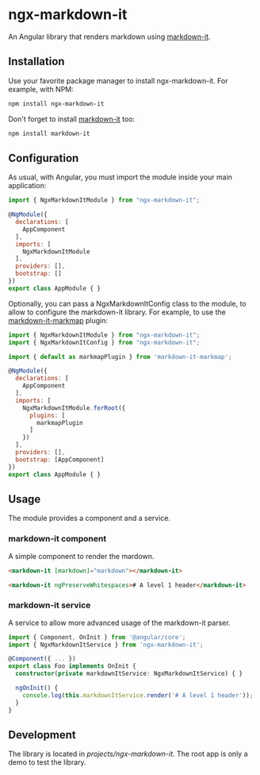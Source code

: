 # ngx-markdown-it

An Angular library that renders markdown using [markdown-it](https://github.com/markdown-it/markdown-it).

## Installation

Use your favorite package manager to install ngx-markdown-it. For example, with NPM:

```bash
npm install ngx-markdown-it
```

Don't forget to install [markdown-it](https://github.com/markdown-it/markdown-it) too:

```bash
npm install markdown-it
```

## Configuration

As usual, with Angular, you must import the module inside your main application:

```javascript
import { NgxMarkdownItModule } from "ngx-markdown-it";

@NgModule({
  declarations: [
    AppComponent
  ],
  imports: [
    NgxMarkdownItModule
  ],
  providers: [],
  bootstrap: []
})
export class AppModule { }
```

Optionally, you can pass a NgxMarkdownItConfig class to the module, to allow to configure the markdown-it library. For example, to use the [markdown-it-markmap](https://github.com/deiv/markdown-it-markmap) plugin:

```javascript
import { NgxMarkdownItModule } from "ngx-markdown-it";
import { NgxMarkdownItConfig } from "ngx-markdown-it";

import { default as markmapPlugin } from 'markdown-it-markmap';

@NgModule({
  declarations: [
    AppComponent
  ],
  imports: [
    NgxMarkdownItModule.forRoot({
      plugins: [
        markmapPlugin
      ]
    })
  ],
  providers: [],
  bootstrap: [AppComponent]
})
export class AppModule { }
```

## Usage

The module provides a component and a service.

### markdown-it component

A simple component to render the mardown.

```html
<markdown-it [markdown]="markdown"></markdown-it>
```

```html
<markdown-it ngPreserveWhitespaces># A level 1 header</markdown-it>
```

### markdown-it service

A service to allow more advanced usage of the markdown-it parser.

```typescript
import { Component, OnInit } from '@angular/core';
import { NgxMarkdownItService } from 'ngx-markdown-it';

@Component({ ... })
export class Foo implements OnInit {
  constructor(private markdownItService: NgxMarkdownItService) { }

  ngOnInit() {
    console.log(this.markdownItService.render('# A level 1 header'));
  }
}
```

## Development

The library is located in _projects/ngx-markdown-it_. The root app is only a demo to test the library.
